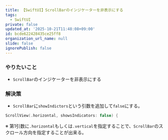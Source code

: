 ```yaml
---
title: 【SwiftUI】ScrollBarのインジケーターを非表示にする
tags:
  - SwiftUI
private: false
updated_at: '2025-10-21T11:48:08+09:00'
id: bcde622428435ce25ff8
organization_url_name: null
slide: false
ignorePublish: false
---
```

### やりたいこと
* `ScrollBar`のインジケーターを非表示にする


### 解決策
* `ScrollBar`に`showIndictors`という引数を追加して`false`にする。
``` Swift
ScrollView(.horizontal, showsIndicators: false) {
```

※ 第1引数に`.horizontal`もしくは`.vertical`を指定することで、`ScrollBar`のスクロール方向を指定することが出来る。
